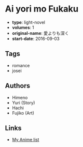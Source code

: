 # Ai yori mo Fukaku

-   **type**: light-novel
-   **volumes**: 1
-   **original-name**: 愛よりも深く
-   **start-date**: 2016-09-03

## Tags

-   romance
-   josei

## Authors

-   Himeno
-   Yuri (Story)
-   Hachi
-   Fujiko (Art)

## Links

-   [My Anime list](https://myanimelist.net/manga/100838/Ai_yori_mo_Fukaku)
